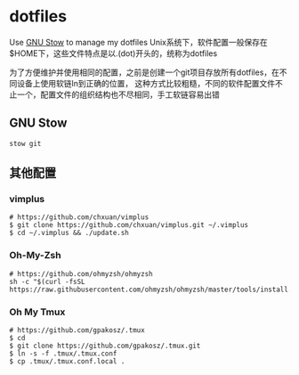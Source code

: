 # dotfiles

Use [GNU Stow](https://www.gnu.org/software/stow/) to manage my dotfiles
Unix系统下，软件配置一般保存在$HOME下，这些文件特点是以.(dot)开头的，统称为dotfiles

为了方便维护并使用相同的配置，之前是创建一个git项目存放所有dotfiles，在不同设备上使用软链ln到正确的位置，
这种方式比较粗糙，不同的软件配置文件不止一个，配置文件的组织结构也不尽相同，手工软链容易出错

## GNU Stow

```shell
stow git
```

## 其他配置

### vimplus

``` shell
# https://github.com/chxuan/vimplus
$ git clone https://github.com/chxuan/vimplus.git ~/.vimplus
$ cd ~/.vimplus && ./update.sh
```

### Oh-My-Zsh

``` shell
# https://github.com/ohmyzsh/ohmyzsh
sh -c "$(curl -fsSL https://raw.githubusercontent.com/ohmyzsh/ohmyzsh/master/tools/install.sh)"
```

### Oh My Tmux

``` shell
# https://github.com/gpakosz/.tmux
$ cd
$ git clone https://github.com/gpakosz/.tmux.git
$ ln -s -f .tmux/.tmux.conf
$ cp .tmux/.tmux.conf.local .
```
